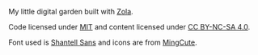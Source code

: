 My little digital garden built with [Zola](https://www.getzola.org).

Code licensed under [MIT](./license) and content licensed under [CC BY-NC-SA 4.0](https://creativecommons.org/licenses/by-nc-sa/4.0)</a>.

Font used is [Shantell Sans](https://shantellsans.com/) and icons are from [MingCute](https://www.mingcute.com/). 
